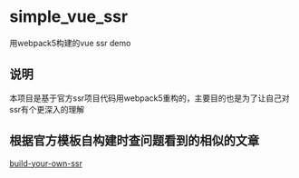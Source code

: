 # simple_vue_ssr
用webpack5构建的vue ssr demo

## 说明
本项目是基于官方ssr项目代码用webpack5重构的，主要目的也是为了让自己对ssr有个更深入的理解

## 根据官方模板自构建时查问题看到的相似的文章
[build-your-own-ssr](https://www.fatalerrors.org/a/4.1-build-your-own-ssr.html)